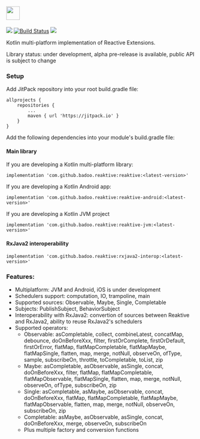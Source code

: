 # <img src="https://raw.githubusercontent.com/badoo/Reaktive/master/assets/logo_reaktive.png" height="36">

[![](https://jitpack.io/v/badoo/Reaktive.svg)](https://jitpack.io/#badoo/Reaktive)
[![Build Status](https://travis-ci.org/badoo/Reaktive.svg?branch=master)](https://travis-ci.org/badoo/Reaktive)
[![](https://img.shields.io/badge/License-Apache/2.0-blue.svg)](https://github.com/badoo/Reaktive/blob/master/LICENSE)

Kotlin multi-platform implementation of Reactive Extensions.

Library status: under development, alpha pre-release is available, public API is subject to change

### Setup
Add JitPack repository into your root build.gradle file:
```
allprojects {
    repositories {
        ...
        maven { url 'https://jitpack.io' }
    }
}
```

Add the following dependencies into your module's build.gradle file:
#### Main library
If you are developing a Kotlin multi-platform library:
```
implementation 'com.github.badoo.reaktive:reaktive:<latest-version>'
```
If you are developing a Kotlin Android app:
```
implementation 'com.github.badoo.reaktive:reaktive-android:<latest-version>'
```
If you are developing a Kotlin JVM project
```
implementation 'com.github.badoo.reaktive:reaktive-jvm:<latest-version>'
```

#### RxJava2 interoperability
```
implementation 'com.github.badoo.reaktive:rxjava2-interop:<latest-version>'
```

### Features:
* Multiplatform: JVM and Android, iOS is under development
* Schedulers support: computation, IO, trampoline, main
* Supported sources: Observable, Maybe, Single, Completable
* Subjects: PublishSubject, BehaviorSubject
* Interoperability with RxJava2: convertion of sources between Reaktive and RxJava2, ability to reuse RxJava2's schedulers
* Supported operators:
  * Observable: asCompletable, collect, combineLatest, concatMap, debounce, doOnBeforeXxx, filter, firstOrComplete, firstOrDefault, firstOrError, flatMap, flatMapCompletable, flatMapMaybe, flatMapSingle, flatten, map, merge, notNull, observeOn, ofType, sample, subscribeOn, throttle, toCompletable, toList, zip
  * Maybe: asCompletable, asObservable, asSingle, concat, doOnBeforeXxx, filter, flatMap, flatMapCompletable, flatMapObservable, flatMapSingle, flatten, map, merge, notNull, observeOn, ofType, subscribeOn, zip
  * Single: asCompletable, asMaybe, asObservable, concat, doOnBeforeXxx, flatMap, flatMapCompletable, flatMapMaybe, flatMapObservable, flatten, map, merge, notNull, observeOn, subscribeOn, zip
  * Completable: asMaybe, asObservable, asSingle, concat, doOnBeforeXxx, merge, observeOn, subscribeOn
  * Plus multiple factory and conversion functions
